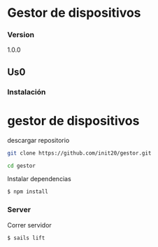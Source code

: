 # Gestor de dispositivos


### Version
1.0.0

## Us0


### Instalación
# gestor de dispositivos
descargar repositorio
```sh
git clone https://github.com/init20/gestor.git
```
```sh
cd gestor
```
Instalar dependencias

```sh
$ npm install
```

### Server
Correr servidor

```sh
$ sails lift
```

